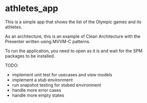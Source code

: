 # athletes_app

This is a simple app that shows the list of the Olympic games and its athletes.

As an architecture, this is an example of Clean Architecture with the Presenter written using MVVM-C patterns.

To run the application, you need to open as it is and wait for the SPM packages to be installed.

TODO:
- implement unit test for usecases and view models
- implement a stub environment
- run snapshot testing for stubed environment
- handle more error cases
- handle more empty states
